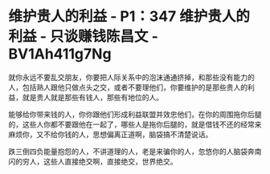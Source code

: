 # 维护贵人的利益 - P1：347 维护贵人的利益 - 只谈赚钱陈昌文 - BV1Ah411g7Ng

就你永远不要乱交朋友，你要把人际关系中的泡沫通通挤掉，和那些没有能力的人，包括熟人跟他只做点头之交，或者不要理他们，你要维护的是那些贵人的利益，就是贵人就是那些有钱人，那些有地位的人。

能够给你带来钱的人，你你跟他们形成利益联盟并效忠他们，在你的周围拖你后腿的，这些人你都不要跟他在一起了，哪些人是拖你后腿的，就是借钱不还的经常来麻烦你，又不给你钱的人，思想偏离正道啊，脑袋搞不清楚说话。

跌三倒四负能量抱怨的人，不讲道理的人，老是来骗你的人，忽悠你的人脑袋奔南闪的穷人，这些人直接绝交啊，直接绝交，世界绝交。

